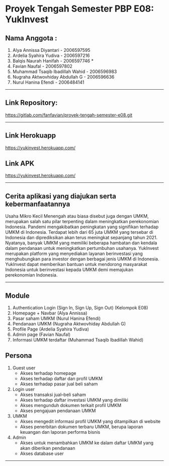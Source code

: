 # Proyek Tengah Semester PBP E08: YukInvest


## Nama Anggota :

1. Alya Annissa Diyantari - 2006597595
2. Ardelia Syahira Yudiva - 2006597216
3. Balqis Naurah Hanifah - 2006597746 *
4. Favian Naufal - 2006597802
5. Muhammad Tsaqib Ibadillah Wahid - 2006596983
6. Nugraha Aktwovhiday Abdullah G -  2006596636
7. Nurul Hanina Efendi - 2006484141

---

## Link Repository:
https://gitlab.com/fanfavian/proyek-tengah-semester-e08.git

---

## Link Herokuapp
https://yukinvest.herokuapp.com/

## Link APK
https://yukinvest.herokuapp.com/

---

## Cerita aplikasi yang diajukan serta kebermanfaatannya

Usaha Mikro Kecil Menengah atau biasa disebut juga dengan UMKM, merupakan salah satu pilar terpenting dalam meningkatkan perekonomian Indonesia. Pandemi mengakibatkan peningkatan yang signifikan terhadap UMKM di Indonesia. Terdapat lebih dari 65 juta UMKM yang tersebar di Indonesia dan diprediksikan akan terus meningkat sepanjang tahun 2021. Nyatanya, banyak UMKM yang memiliki beberapa hambatan dan kendala dalam pendanaan untuk meningkatkan pertumbuhan usahanya. YukInvest merupakan platform yang menyediakan layanan berinvestasi yang menghubungkan para investor dengan berbagai jenis UMKM di Indonesia. YukInvest dapat memberikan bantuan untuk mendorong masyarakat Indonesia untuk berinvestasi kepada UMKM demi memajukan perekonomian Indonesia. 

---

## Module
1. Authentication Login (Sign In, Sign Up, Sign Out) (Kelompok E08)
2. Homepage + Navbar  (Alya Annissa)
3. Pasar saham UMKM (Nurul Hanina Efendi)
4. Pendanaan UMKM (Nugraha Aktwovhiday Abdullah G)
5. Profile Page (Ardelia Syahira Yudiva)
6. Admin page (Favian Naufal)
7. Informasi UMKM terdaftar (Muhammad Tsaqib Ibadillah Wahid)

## Persona
1. Guest user
    - Akses terhadap homepage
    - Akses terhadap daftar dan profil UMKM
    - Akses terhadap pasar jual beli saham
2. Login user
    - Akses transaksi jual–beli saham
    - Akses terhadap daftar investasi UMKM yang dimiliki
    - Akses mengunduh dokumen terkait profil UMKM
    - Akses pengajuan pendanaan UMKM
3. UMKM
    - Akses mengedit informasi profil UMKM yang ditampilkan di website
    - Akses penerbitan dokumen terbaru UMKM, berupa laporan keuangan dan laporan performa bisnis
4. Admin
    - Akses untuk menambahkan UMKM ke dalam daftar UMKM yang akan diberikan pendanaan
    - Akses database user

---
